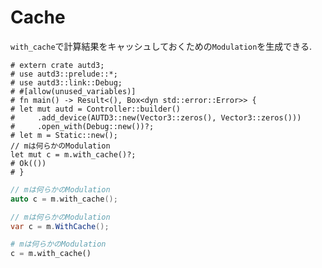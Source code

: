 # Cache

`with_cache`で計算結果をキャッシュしておくための`Modulation`を生成できる.

```rust,edition2021
# extern crate autd3;
# use autd3::prelude::*;
# use autd3::link::Debug;
# #[allow(unused_variables)]
# fn main() -> Result<(), Box<dyn std::error::Error>> {
# let mut autd = Controller::builder()
#     .add_device(AUTD3::new(Vector3::zeros(), Vector3::zeros()))
#     .open_with(Debug::new())?;
# let m = Static::new();
// mは何らかのModulation
let mut c = m.with_cache()?;
# Ok(())
# }
```

```cpp
// mは何らかのModulation
auto c = m.with_cache();
```

```cs
// mは何らかのModulation
var c = m.WithCache();
```

```python
# mは何らかのModulation
c = m.with_cache()
```
